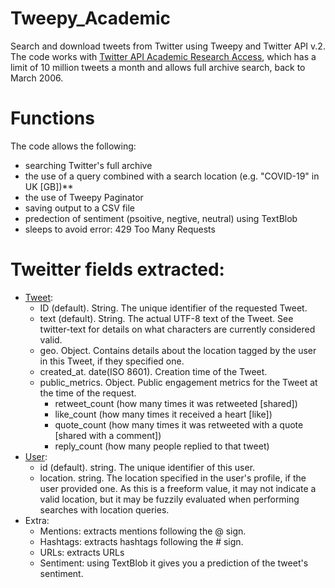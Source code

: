 # Tweepy_Academic
Search and download tweets from Twitter using Tweepy and Twitter API v.2. 
The code works with [Twitter API Academic Research Access](https://developer.twitter.com/en/products/twitter-api/academic-research), which has a limit of 10 million tweets a month and allows full archive search, back to March 2006.

# Functions
The code allows the following: 
- searching Twitter's full archive
- the use of a query combined with a search location (e.g. "COVID-19" in UK [GB])**
- the use of Tweepy Paginator 
- saving output to a CSV file
- predection of sentiment (psoitive, negtive, neutral) using TextBlob
- sleeps to avoid error: 429 Too Many Requests

# Tweitter fields extracted:
- [Tweet](https://developer.twitter.com/en/docs/twitter-api/data-dictionary/object-model/user):
  - ID (default). String. The unique identifier of the requested Tweet.
  - text (default). String. The actual UTF-8 text of the Tweet. See twitter-text for details on what characters are currently considered valid.
  - geo. Object. Contains details about the location tagged by the user in this Tweet, if they specified one.
  - created_at. date(ISO 8601). Creation time of the Tweet.
  - public_metrics. Object. Public engagement metrics for the Tweet at the time of the request.
    - retweet_count (how many times it was retweeted [shared])
    - like_count (how many times it received a heart [like])
    - quote_count (how many times it was retweeted with a quote [shared with a comment])
    - reply_count (how many people replied to that tweet)  
- [User](https://developer.twitter.com/en/docs/twitter-api/data-dictionary/object-model/user): 
  - id (default). string. The unique identifier of this user.
  - location. string. The location specified in the user's profile, if the user provided one. As this is a freeform value, it may not indicate a valid location, but it may be fuzzily evaluated when performing searches with location queries.
- Extra:
  - Mentions: extracts mentions following the @ sign.
  - Hashtags: extracts hashtags following the # sign.
  - URLs: extracts URLs
  - Sentiment: using TextBlob it gives you a prediction of the tweet's sentiment.

